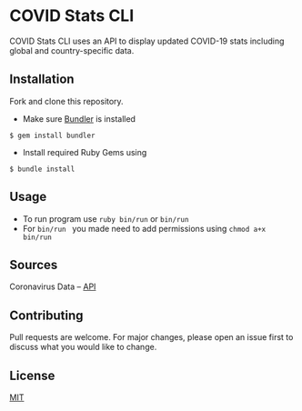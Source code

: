 # COVID Stats CLI
COVID Stats CLI uses an API to display updated COVID-19 stats including global and country-specific data. 


## Installation

Fork and clone this repository.
- Make sure [Bundler](https://bundler.io/) is installed
```
$ gem install bundler
```
- Install required Ruby Gems using 
```
$ bundle install
```
## Usage

- To run program use ```ruby bin/run``` or ```bin/run ```
- For ```bin/run ``` you made need to add permissions using ```chmod a+x bin/run```

## Sources
Coronavirus Data – [API](https://coronavirus-19-api.herokuapp.com/countries)


## Contributing
Pull requests are welcome. For major changes, please open an issue first to discuss what you would like to change.
## License
[MIT](https://github.com/yehudabortz/covid-stats-cli/blob/main/LICENSE)